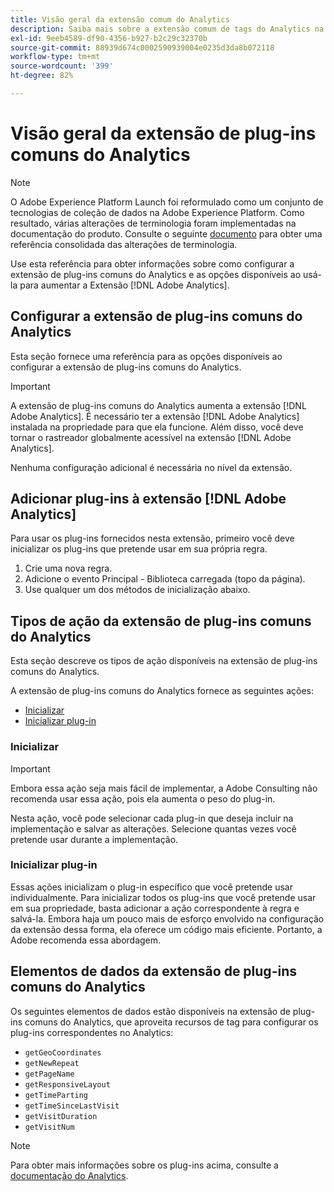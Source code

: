 ```yaml
---
title: Visão geral da extensão comum do Analytics
description: Saiba mais sobre a extensão comum de tags do Analytics na Adobe Experience Platform.
exl-id: 9eeb4589-df90-4356-b927-b2c29c32370b
source-git-commit: 88939d674c0002590939004e0235d3da8b072118
workflow-type: tm+mt
source-wordcount: '399'
ht-degree: 82%

---
```


# Visão geral da extensão de plug-ins comuns do Analytics

>[!NOTE]
>
>O Adobe Experience Platform Launch foi reformulado como um conjunto de tecnologias de coleção de dados na Adobe Experience Platform. Como resultado, várias alterações de terminologia foram implementadas na documentação do produto. Consulte o seguinte [documento](../../../term-updates.md) para obter uma referência consolidada das alterações de terminologia.

Use esta referência para obter informações sobre como configurar a extensão de plug-ins comuns do Analytics e as opções disponíveis ao usá-la para aumentar a Extensão [!DNL Adobe Analytics].

## Configurar a extensão de plug-ins comuns do Analytics

Esta seção fornece uma referência para as opções disponíveis ao configurar a extensão de plug-ins comuns do Analytics.

>[!IMPORTANT]
>
>A extensão de plug-ins comuns do Analytics aumenta a extensão [!DNL Adobe Analytics]. É necessário ter a extensão [!DNL Adobe Analytics] instalada na propriedade para que ela funcione. Além disso, você deve tornar o rastreador globalmente acessível na extensão [!DNL Adobe Analytics].

Nenhuma configuração adicional é necessária no nível da extensão.

## Adicionar plug-ins à extensão [!DNL Adobe Analytics]

Para usar os plug-ins fornecidos nesta extensão, primeiro você deve inicializar os plug-ins que pretende usar em sua própria regra.

1. Crie uma nova regra.
1. Adicione o evento Principal - Biblioteca carregada (topo da página).
1. Use qualquer um dos métodos de inicialização abaixo.

## Tipos de ação da extensão de plug-ins comuns do Analytics

Esta seção descreve os tipos de ação disponíveis na extensão de plug-ins comuns do Analytics.

A extensão de plug-ins comuns do Analytics fornece as seguintes ações:

* [Inicializar](#initialize)
* [Inicializar plug-in](#initialize-plugin)

### Inicializar

>[!IMPORTANT]
>
>Embora essa ação seja mais fácil de implementar, a Adobe Consulting não recomenda usar essa ação, pois ela aumenta o peso do plug-in.

Nesta ação, você pode selecionar cada plug-in que deseja incluir na implementação e salvar as alterações. Selecione quantas vezes você pretende usar durante a implementação.

### Inicializar plug-in

Essas ações inicializam o plug-in específico que você pretende usar individualmente. Para inicializar todos os plug-ins que você pretende usar em sua propriedade, basta adicionar a ação correspondente à regra e salvá-la. Embora haja um pouco mais de esforço envolvido na configuração da extensão dessa forma, ela oferece um código mais eficiente. Portanto, a Adobe recomenda essa abordagem.

## Elementos de dados da extensão de plug-ins comuns do Analytics

Os seguintes elementos de dados estão disponíveis na extensão de plug-ins comuns do Analytics, que aproveita recursos de tag para configurar os plug-ins correspondentes no Analytics:

* `getGeoCoordinates`
* `getNewRepeat`
* `getPageName`
* `getResponsiveLayout`
* `getTimeParting`
* `getTimeSinceLastVisit`
* `getVisitDuration`
* `getVisitNum`

>[!NOTE]
>
>Para obter mais informações sobre os plug-ins acima, consulte a [documentação do Analytics](https://experienceleague.adobe.com/docs/analytics/implementation/vars/plugins/impl-plugins.html?lang=pt-BR).
